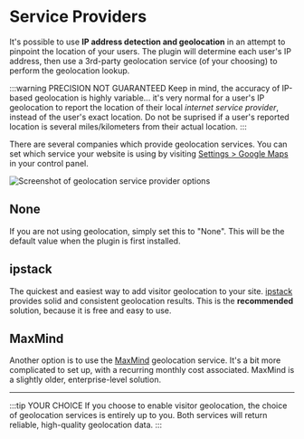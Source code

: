 # Service Providers



It's possible to use **IP address detection and geolocation** in an attempt to pinpoint the location of your users. The plugin will determine each user's IP address, then use a 3rd-party geolocation service (of your choosing) to perform the geolocation lookup.

:::warning PRECISION NOT GUARANTEED
Keep in mind, the accuracy of IP-based geolocation is highly variable... it's very normal for a user's IP geolocation to report the location of their local _internet service provider_, instead of the user's exact location. Do not be suprised if a user's reported location is several miles/kilometers from their actual location.
:::


There are several companies which provide geolocation services. You can set which service your website is using by visiting [Settings > Google Maps](/settings/) in your control panel.

<img :src="$withBase('/images/geolocation/geolocation-services-dropdown.png')" alt="Screenshot of geolocation service provider options" style="max-width:600px">

## None

If you are not using geolocation, simply set this to "None". This will be the default value when the plugin is first installed.

## ipstack

The quickest and easiest way to add visitor geolocation to your site. [ipstack](https://ipstack.com/) provides solid and consistent geolocation results. This is the **recommended** solution, because it is free and easy to use.

## MaxMind

Another option is to use the [MaxMind](https://www.maxmind.com/) geolocation service. It's a bit more complicated to set up, with a recurring monthly cost associated. MaxMind is a slightly older, enterprise-level solution.

<hr>

:::tip YOUR CHOICE
If you choose to enable visitor geolocation, the choice of geolocation services is entirely up to you. Both services will return reliable, high-quality geolocation data.
:::
